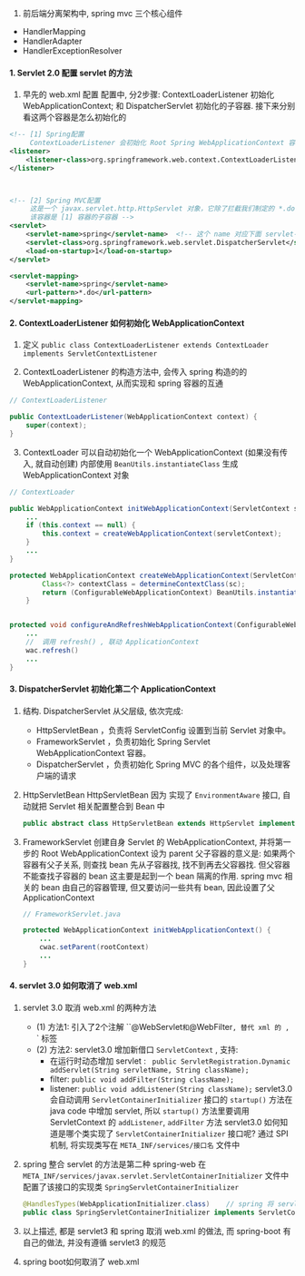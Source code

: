 1. 前后端分离架构中, spring mvc 三个核心组件
  * HandlerMapping
  * HandlerAdapter
  * HandlerExceptionResolver






#### 1. Servlet 2.0 配置 servlet 的方法
1. 早先的 web.xml 配置
  配置中, 分2步骤: ContextLoaderListener 初始化 WebApplicationContext; 和 DispatcherServlet 初始化的子容器.
  接下来分别看这两个容器是怎么初始化的
```xml
<!-- [1] Spring配置
     ContextLoaderListener 会初始化 Root Spring WebApplicationContext 容器 -->
<listener>
    <listener-class>org.springframework.web.context.ContextLoaderListener</listener-class>
</listener>



<!-- [2] Spring MVC配置
     这是一个 javax.servlet.http.HttpServlet 对象，它除了拦截我们制定的 *.do 请求外，也会初始化一个属于它的 Spring WebApplicationContext 容器。
     该容器是 [1] 容器的子容器 -->
<servlet>
    <servlet-name>spring</servlet-name>  <!-- 这个 name 对应下面 servlet-mapping 中的 name -->
    <servlet-class>org.springframework.web.servlet.DispatcherServlet</servlet-class>
    <load-on-startup>1</load-on-startup>
</servlet>

<servlet-mapping>
    <servlet-name>spring</servlet-name>
    <url-pattern>*.do</url-pattern>
</servlet-mapping>
```


#### 2. ContextLoaderListener 如何初始化 WebApplicationContext
1. 定义
`public class ContextLoaderListener extends ContextLoader implements ServletContextListener`

2. ContextLoaderListener 的构造方法中, 会传入 spring 构造的的 WebApplicationContext, 从而实现和 spring 容器的互通
```java
// ContextLoaderListener

public ContextLoaderListener(WebApplicationContext context) {
    super(context);
}
```

3. ContextLoader 可以自动初始化一个 WebApplicationContext (如果没有传入, 就自动创建)
 内部使用 `BeanUtils.instantiateClass` 生成 WebApplicationContext 对象
```java
// ContextLoader

public WebApplicationContext initWebApplicationContext(ServletContext servletContext) {
    ...
    if (this.context == null) {
        this.context = createWebApplicationContext(servletContext);
    }
    ...
}

protected WebApplicationContext createWebApplicationContext(ServletContext sc) {
		Class<?> contextClass = determineContextClass(sc);
		return (ConfigurableWebApplicationContext) BeanUtils.instantiateClass(contextClass);
	}


protected void configureAndRefreshWebApplicationContext(ConfigurableWebApplicationContext wac, ServletContext sc) {
    ...
    //  调用 refresh() , 联动 ApplicationContext
    wac.refresh()
    ...
}
```

#### 3. DispatcherServlet 初始化第二个 ApplicationContext
1. 结构. DispatcherServlet 从父层级, 依次完成:
    * HttpServletBean ，负责将 ServletConfig 设置到当前 Servlet 对象中。
    * FrameworkServlet ，负责初始化 Spring Servlet WebApplicationContext 容器。
    * DispatcherServlet ，负责初始化 Spring MVC 的各个组件，以及处理客户端的请求

2. HttpServletBean
HttpServletBean 因为 实现了 `EnvironmentAware` 接口, 自动就把 Servlet 相关配置整合到 Bean 中
    ```java
    public abstract class HttpServletBean extends HttpServlet implements EnvironmentCapable, EnvironmentAware
    ```

3. FrameworkServlet
 创建自身 Servlet 的 WebApplicationContext, 并将第一步的 Root WebApplicationContext 设为 parent
 父子容器的意义是: 如果两个容器有父子关系, 则查找 bean 先从子容器找, 找不到再去父容器找. 但父容器不能查找子容器的 bean
                这主要是起到一个 bean 隔离的作用. spring mvc 相关的 bean 由自己的容器管理, 但又要访问一些共有 bean, 因此设置了父 ApplicationContext
    ```java
    // FrameworkServlet.java

    protected WebApplicationContext initWebApplicationContext() {
        ...
        cwac.setParent(rootContext)
        ...
    }
    ```

#### 4. servlet 3.0 如何取消了 web.xml
1. servlet 3.0 取消 web.xml 的两种方法
    * (1) 方法1: 引入了2个注解 ``@WebServlet` 和 `@WebFilter`, 替代 xml 的 `<servlet>`, `<filter>` 标签
    * (2) 方法2:
      servlet3.0 增加新借口 `ServletContext` , 支持:
        * 在运行时动态增加 servlet : ` public ServletRegistration.Dynamic addServlet(String servletName, String className);`
        * filter: `public void addFilter(String className);`
        * listener: `public void addListener(String className);`
      servlet3.0 会自动调用 `ServletContainerInitializer` 接口的 `startup()` 方法在 java code 中增加 servlet, 所以 `startup()` 方法里要调用 ServletContext 的 `addListener`, `addFilter` 方法
      servlet3.0 如何知道是哪个类实现了 `ServletContainerInitializer` 接口呢? 通过 SPI 机制, 将实现类写在 `META_INF/services/接口名` 文件中

2. spring 整合 servlet 的方法是第二种
    spring-web 在 `META_INF/services/javax.servlet.ServletContainerInitializer` 文件中配置了该接口的实现类 `SpringServletContainerInitializer`
    ```java
    @HandlesTypes(WebApplicationInitializer.class)    // spring 将 servlet 的添加委派给了 WebApplicationInitializer
    public class SpringServletContainerInitializer implements ServletContainerInitializer
    ```

3. 以上描述, 都是 servlet3 和 spring 取消 web.xml 的做法, 而 spring-boot 有自己的做法, 并没有遵循 servlet3 的规范

4. spring boot如何取消了 web.xml